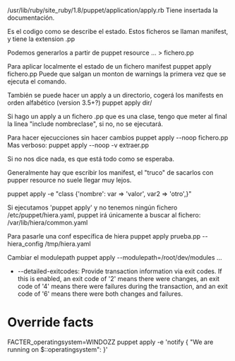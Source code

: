 /usr/lib/ruby/site_ruby/1.8/puppet/application/apply.rb
  Tiene insertada la documentación.

Es el codigo como se describe el estado.
Estos ficheros se llaman manifest, y tiene la extension .pp

Podemos generarlos a partir de puppet resource ... > fichero.pp


Para aplicar localmente el estado de un fichero manifest
puppet apply fichero.pp
Puede que salgan un monton de warnings la primera vez que se ejecuta el comando.

También se puede hacer un apply a un directorio, cogerá los manifests en orden alfabético (version 3.5+?)
puppet apply dir/

Si hago un apply a un fichero .pp que es una clase, tengo que meter al final la linea "include nombreclase", si no, no se ejecutará.

Para hacer ejecucciones sin hacer cambios
puppet apply --noop fichero.pp
Mas verboso:
puppet apply --noop -v extraer.pp

Si no nos dice nada, es que está todo como se esperaba.


Generalmente hay que escribir los manifest, el "truco" de sacarlos con pupper resource no suele llegar muy lejos.


puppet apply -e "class {'nombre': var => 'valor', var2 => 'otro',}"


Si ejecutamos 'puppet apply' y no tenemos ningún fichero /etc/puppet/hiera.yaml, puppet irá únicamente a buscar al fichero:
/var/lib/hiera/common.yaml

Para pasarle una conf específica de hiera
puppet apply prueba.pp --hiera_config /tmp/hiera.yaml


Cambiar el modulepath
puppet apply --modulepath=/root/dev/modules ...


* --detailed-exitcodes:
  Provide transaction information via exit codes. If this is enabled, an exit
  code of '2' means there were changes, an exit code of '4' means there were
  failures during the transaction, and an exit code of '6' means there were both
  changes and failures.

# Override facts #
FACTER_operatingsystem=WINDOZZ puppet apply -e 'notify { "We are running on $::operatingsystem": }'
